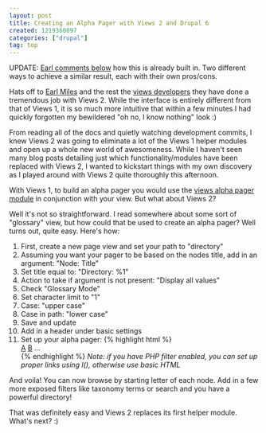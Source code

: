 ```yaml
--- 
layout: post
title: Creating an Alpha Pager with Views 2 and Drupal 6
created: 1219360097
categories: ["drupal"]
tag: top
---
```

<div class="alert alert-error">UPDATE: <a href="https://tedserbinski.com/drupal/creating-an-alpha-pager-with-views-2-and-drupal-6/">Earl comments below</a> how this is already built in. Two different ways to achieve a similar result, each with their own pros/cons.</div>

Hats off to <a href="http://www.angrydonuts.com/">Earl Miles</a> and the rest the <a href="http://groups.drupal.org/views-developers">views developers</a> they have done a tremendous job with Views 2. While the interface is entirely different from that of Views 1, it is so much more intuitive that within a few minutes I had quickly forgotten my bewildered "oh no, I know nothing" look :)

From reading all of the docs and quietly watching development commits, I knew Views 2 was going to eliminate a lot of the Views 1 helper modules and open up a whole new world of awesomeness. While I haven't seen many blog posts detailing just which functionality/modules have been replaced with Views 2, I wanted to kickstart things with my own discovery as I played around with Views 2 quite thoroughly this afternoon.

With Views 1, to build an alpha pager you would use the <a href="http://drupal.org/project/views_alpha_pager">views alpha pager module</a> in conjunction with your view. But what about Views 2?

Well it's not so straightforward. I read somewhere about some sort of "glossary" view, but how could that be used to create an alpha pager? Well turns out, quite easy. Here's how:

<ol>
<li>First, create a new page view and set your path to "directory"</li>
<li>Assuming you want your pager to be based on the nodes title, add in an argument: "Node: Title"</li>
<li>Set title equal to: "Directory: %1"</li>
<li>Action to take if argument is not present: "Display all values"</li>
<li>Check "Glossary Mode"</li>
<li>Set character limit to "1"</li>
<li>Case: "upper case"</li>
<li>Case in path: "lower case"</li>
<li>Save and update</li>
<li>Add in a header under basic settings</li>
<li>Set up your alpha pager:
{% highlight html %}
<div class="alpha-pager">
  <a class="alpha-page" href="/directory/a">A</a>
  <a class="alpha-page" href="/directory/b">B</a>
   ... 
</div>
{% endhighlight %}
<em>Note: if you have PHP filter enabled, you can set up proper links using l(), otherwise use basic HTML</em>
</li>
</ol>

And voila! You can now browse by starting letter of each node. Add in a few more exposed filters like taxonomy terms or search and you have a powerful directory!

That was definitely easy and Views 2 replaces its first helper module. What's next? :)
